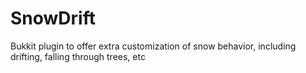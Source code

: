 SnowDrift
=========

Bukkit plugin to offer extra customization of snow behavior, including drifting, falling through trees, etc
